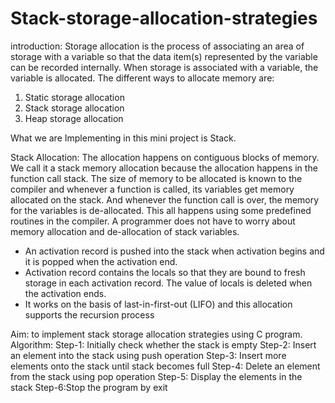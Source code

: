 # Stack-storage-allocation-strategies

introduction:
Storage allocation is the process of associating an area of storage with a variable so that the data item(s) represented by the variable can be recorded internally. When storage is associated with a variable, the variable is allocated.
The different ways to allocate memory are: 
1. Static storage allocation
2. Stack storage allocation
3. Heap storage allocation


What we are Implementing in this mini project is Stack.

Stack Allocation:
The allocation happens on contiguous blocks of memory. We call it a stack memory allocation because the allocation happens in the function call stack. The size of memory to be allocated is known to the compiler and whenever a function is called, its variables get memory allocated on the stack. And whenever the function call is over, the memory for the variables is de-allocated. This all happens using some predefined routines in the compiler. 
A programmer does not have to worry about memory allocation and de-allocation of stack variables.
* An activation record is pushed into the stack when activation begins and it is popped when the activation end.
* Activation record contains the locals so that they are bound to fresh storage in each activation record. The value of locals is deleted when the activation ends.
* It works on the basis of last-in-first-out (LIFO) and this allocation supports the recursion process


Aim:
to implement stack storage allocation strategies using C program.
Algorithm:
Step-1: Initially check whether the stack is empty
Step-2: Insert an element into the stack using push operation Step-3: Insert more elements onto the stack until stack becomes full Step-4: Delete an element from the stack using pop operation Step-5: Display the elements in the stack
Step-6:Stop the program by exit


